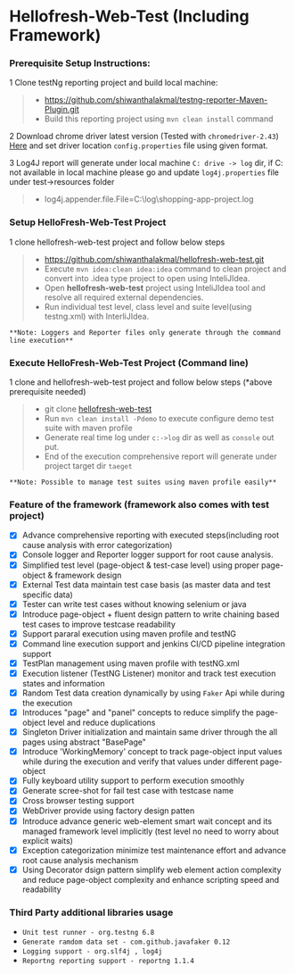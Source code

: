 # Hellofresh-Web-Test (Including Framework)

### Prerequisite Setup Instructions:

1 Clone testNg reporting project and build local machine:
> - https://github.com/shiwanthalakmal/testng-reporter-Maven-Plugin.git
> - Build this reporting project using ```mvn clean install``` command

2 Download chrome driver latest version (Tested with ```chromedriver-2.43```) [Here](https://chromedriver.storage.googleapis.com/index.html?path=2.43/) and set driver location ```config.properties``` file using given format.

3 Log4J report will generate under local machine ```C: drive -> log``` dir, if C: not available in local machine please go and update ```log4j.properties``` file under test->resources folder
> - log4j.appender.file.File=C:\\log\\shopping-app-project.log

### Setup HelloFresh-Web-Test Project

1 clone hellofresh-web-test project and follow below steps
> - https://github.com/shiwanthalakmal/hellofresh-web-test.git
> - Execute ```mvn idea:clean idea:idea``` command to clean project and convert into .idea type project to open using InteliJIdea.
> - Open **hellofresh-web-test** project using InteliJIdea tool and resolve all required external dependencies.
> - Run individual test level, class level and suite level(using testng.xml) with InterliJIdea.

```**Note: Loggers and Reporter files only generate through the command line execution**```

### Execute HelloFresh-Web-Test Project (Command line)

1 clone and hellofresh-web-test project and follow below steps (*above prerequisite needed)
> - git clone [hellofresh-web-test](https://github.com/shiwanthalakmal/hellofresh-web-test.git)
> - Run ```mvn clean install -Pdemo``` to execute configure demo test suite with maven profile
> - Generate real time log under ```c:->log``` dir as well as ```console``` out put.
> - End of the execution comprehensive report will generate under project target dir ```taeget```

```**Note: Possible to manage test suites using maven profile easily**```

### Feature of the framework (framework also comes with test project)

- [x] Advance comprehensive reporting with executed steps(including root cause analysis with error categorization)
- [x] Console logger and Reporter logger support for root cause analysis.
- [x] Simplified test level (page-object & test-case level) using proper page-object & framework design
- [x] External Test data maintain test case basis (as master data and test specific data)
- [x] Tester can write test cases without knowing selenium or java
- [x] Introduce page-object + fluent design pattern to write chaining based test cases to improve testcase readability
- [x] Support pararal execution using maven profile and testNG
- [x] Command line execution support and jenkins CI/CD pipeline integration support
- [x] TestPlan management using maven profile with testNG.xml
- [x] Execution listener (TestNG Listener) monitor and track test execution states and information
- [x] Random Test data creation dynamically by using ```Faker``` Api while during the execution
- [x] Introduces "page" and "panel" concepts to reduce simplify the page-object level and reduce duplications
- [x] Singleton Driver initialization and maintain same driver through the all pages using abstract "BasePage"
- [x] Introduce 'WorkingMemory' concept to track page-object input values while during the execution and verify that values under different page-object
- [x] Fully keyboard utility support to perform execution smoothly
- [x] Generate scree-shot for fail test case with testcase name
- [x] Cross browser testing support
- [x] WebDriver provide using factory design patten
- [x] Introduce advance generic web-element smart wait concept and its managed framework level implicitly (test level no need to worry about explicit waits)
- [x] Exception categorization minimize test maintenance effort and advance root cause analysis mechanism
- [x] Using Decorator dsign pattern simplify web element action complexity and reduce page-object complexity and enhance scripting speed and readability

### Third Party additional libraries usage

- ```Unit test runner - org.testng 6.8```
- ```Generate ramdom data set - com.github.javafaker 0.12```
- ```Logging support - org.slf4j , log4j```
- ```Reportng reporting support - reportng 1.1.4```